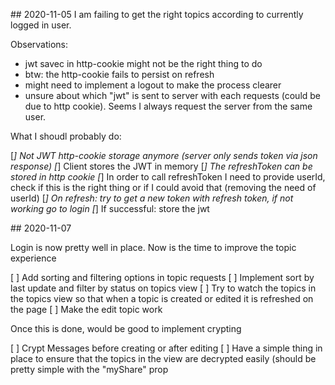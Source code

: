 ## 2020-11-05
I am failing to get the right topics according to currently logged in user.

Observations:

* jwt savec in http-cookie might not be the right thing to do
* btw: the http-cookie fails to persist on refresh
* might need to implement a logout to make the process clearer
* unsure about which "jwt" is sent to server with each requests (could be due to http cookie). Seems I always request the server from the same user.

What I shoudl probably do:

[*] Not JWT http-cookie storage anymore (server only sends token via json response)
[*] Client stores the JWT in memory
[*] The refreshToken can be stored in http cookie
[*] In order to call refreshToken I need to provide userId, check if this is the right thing or if I could avoid that (removing the need of userId)
[*] On refresh: try to get a new token with refresh token, if not working go to login
[*] If successful: store the jwt


## 2020-11-07

Login is now pretty well in place. Now is the time to improve the topic experience

[ ] Add sorting and filtering options in topic requests
[ ] Implement sort by last update and filter by status on topics view
[ ] Try to watch the topics in the topics view so that when a topic is created or edited it is refreshed on the page
[ ] Make the edit topic work

Once this is done, would be good to implement crypting

[ ] Crypt Messages before creating or after editing
[ ] Have a simple thing in place to ensure that the topics in the view are decrypted easily (should be pretty simple with the "myShare" prop

 
